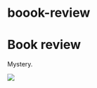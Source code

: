 # boook-review

<html>
<head>
<title>book review</title>
</head>
<body>
    <style>
        body {
          background-image: url('https://images.squarespace-cdn.com/content/v1/55cfb535e4b061baebe310df/1587472623697-IC8B3J3ZIZI0AMIE7U8G/sky+photo+for+website+home+page.jpeg?format=2500w');
        }
        </style>
</style>
<h1>Book review</h1>
<p>Mystery.</p>
<img src="https://m.media-amazon.com/images/I/61h4w8GBFPL.jpg">
</body>
</html>
